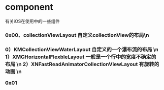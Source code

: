 # component
有关iOS在使用中的一些组件

<h3>0x00、collectionViewLayout 自定义collectionView的布局\n<h3>
0）KMCollectionViewWaterLayout 自定义的一个瀑布流的布局 \n
1）XMGHorizontalFlexbleLayout 一般是一个行中的宽度不确定的布局 \n
2）XNFastReadAnimatorCollectionViewLayout 有旋转的动画 \n

0x01 
